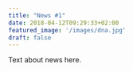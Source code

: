 ```yaml
---
title: "News #1"
date: 2018-04-12T09:29:33+02:00
featured_image: '/images/dna.jpg'
draft: false
---
```


Text about news here.